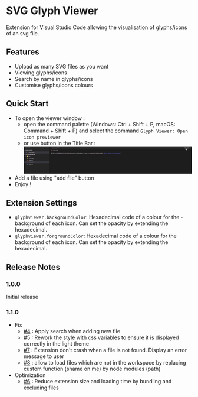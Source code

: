 
# SVG Glyph Viewer

Extension for Visual Studio Code allowing the visualisation of glyphs/icons of an svg file.

## Features

- Upload as many SVG files as you want
- Viewing glyphs/icons
- Search by name in glyphs/icons
- Customise glyphs/icons colours

## Quick Start

- To open the viewer window :
  - open the command palette (Windows: Ctrl + Shift + P, macOS: Command + Shift + P) and select the command `Glyph Viewer: Open icon previewer`
  - or use button in the Title Bar :
        <img src="https://raw.githubusercontent.com/pH0xe/SVG-Glyph-Viewer/main/res/readme/open.gif">
- Add a file using "add file" button
- Enjoy ! 

## Extension Settings

- `glyphviewer.backgroundColor`: Hexadecimal code of a colour for the - background of each icon. Can set the opacity by extending the hexadecimal.
- `glyphviewer.forgroundColor`: Hexadecimal code of a colour for the background of each icon. Can set the opacity by extending the hexadecimal.

## Release Notes

### 1.0.0

Initial release

### 1.1.0

- Fix
  - [#4](https://github.com/pH0xe/SVG-Glyph-Viewer/issues/4) : Apply search when adding new file
  - [#5](https://github.com/pH0xe/SVG-Glyph-Viewer/issues/5) : Rework the style with css variables to ensure it is displayed correctly in the light theme
  - [#7](https://github.com/pH0xe/SVG-Glyph-Viewer/issues/7) : Extension don't crash when a file is not found. Display an error message to user
  - [#8](https://github.com/pH0xe/SVG-Glyph-Viewer/issues/8) : allow to load files which are not in the workspace by replacing custom function (shame on me) by node modules (path)
- Optimization
  - [#6](https://github.com/pH0xe/SVG-Glyph-Viewer/issues/6) : Reduce extension size and loading time by bundling and excluding files
